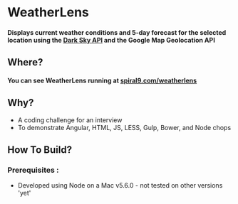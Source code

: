 # WeatherLens

#### Displays current weather conditions and 5-day forecast for the selected location using the [Dark Sky API](https://darksky.net/poweredby/) and the Google Map Geolocation API

## Where?

#### You can see WeatherLens running at [spiral9.com/weatherlens](http://spiral9.com/weatherlens)

## Why?

* A coding challenge for an interview
* To demonstrate Angular, HTML, JS, LESS, Gulp, Bower, and Node chops

## How To Build?

### Prerequisites : 

* Developed using Node on a Mac v5.6.0 - not tested on other versions 'yet'

